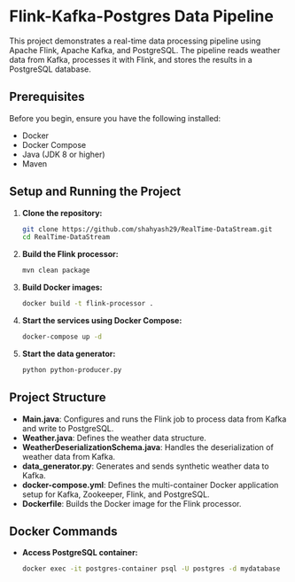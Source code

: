 # Flink-Kafka-Postgres Data Pipeline

This project demonstrates a real-time data processing pipeline using Apache Flink, Apache Kafka, and PostgreSQL. The pipeline reads weather data from Kafka, processes it with Flink, and stores the results in a PostgreSQL database.

## Prerequisites

Before you begin, ensure you have the following installed:

- Docker
- Docker Compose
- Java (JDK 8 or higher)
- Maven

## Setup and Running the Project

1. **Clone the repository:**

    ```sh
    git clone https://github.com/shahyash29/RealTime-DataStream.git
    cd RealTime-DataStream
    ```

2. **Build the Flink processor:**

    ```sh
    mvn clean package
    ```

3. **Build Docker images:**

    ```sh
    docker build -t flink-processor .
    ```

4. **Start the services using Docker Compose:**

    ```sh
    docker-compose up -d
    ```

5. **Start the data generator:**

    ```sh
    python python-producer.py
    ```

## Project Structure

- **Main.java**: Configures and runs the Flink job to process data from Kafka and write to PostgreSQL.
- **Weather.java**: Defines the weather data structure.
- **WeatherDeserializationSchema.java**: Handles the deserialization of weather data from Kafka.
- **data_generator.py**: Generates and sends synthetic weather data to Kafka.
- **docker-compose.yml**: Defines the multi-container Docker application setup for Kafka, Zookeeper, Flink, and PostgreSQL.
- **Dockerfile**: Builds the Docker image for the Flink processor.

## Docker Commands

- **Access PostgreSQL container:**

    ```sh
    docker exec -it postgres-container psql -U postgres -d mydatabase
    ```

